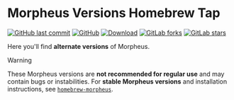 # Morpheus Versions Homebrew Tap

[![GitHub last commit](https://img.shields.io/github/last-commit/morpheus-lab/homebrew-morpheus-versions)](https://github.com/morpheus-lab/homebrew-morpheus-versions/commits/main)
[![GitHub](https://img.shields.io/github/license/morpheus-lab/homebrew-morpheus-versions)](https://github.com/morpheus-lab/homebrew-morpheus-versions/blob/main/LICENSE)
[![Download](https://img.shields.io/badge/Download-Morpheus-blueviolet)](https://morpheus.gitlab.io/download/latest/)
[![GitLab forks](https://img.shields.io/gitlab/forks/morpheus.lab/morpheus?style=social)](https://gitlab.com/morpheus.lab/morpheus)
[![GitLab stars](https://img.shields.io/gitlab/stars/morpheus.lab/morpheus?style=social)](https://gitlab.com/morpheus.lab/morpheus)

Here you'll find **alternate versions** of Morpheus.

> [!WARNING]  
> These Morpheus versions are **not recommended for regular use** and may contain bugs or instabilities. For **stable Morpheus versions** and installation instructions, see [`homebrew-morpheus`](https://github.com/morpheus-lab/homebrew-morpheus).